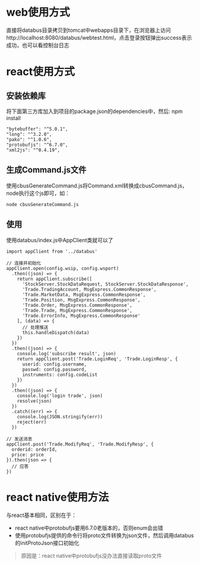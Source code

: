# web使用方式
直接将databus目录拷贝到tomcat中webapps目录下，在浏览器上访问http://localhost:8080/databus/webtest.html，点击登录按钮弹出success表示成功，也可以看控制台日志

# react使用方式
## 安装依赖库
将下面第三方库加入到项目的package.json的dependencies中，然后: npm install
```
"bytebuffer": "^5.0.1",
"long": "^3.2.0",
"pako": "^1.0.6",
"protobufjs": "^6.7.0",
"xml2js": "^0.4.19",
```

## 生成Command.js文件
使用cbusGenerateCommand.js将Command.xml转换成cbusCommand.js，node执行这个js即可，如：
```
node cbusGenerateCommand.js
```

## 使用
使用databus/index.js中AppClient类就可以了
```
import appClient from '../databus'

// 连接并初始化
appClient.open(config.wsip, config.wsport)
  .then((json) => {
    return appClient.subscribe([
      'StockServer.StockDataRequest, StockServer.StockDataResponse',
      'Trade.TradingAccount, MsgExpress.CommonResponse',
      'Trade.MarketData, MsgExpress.CommonResponse',
      'Trade.Position, MsgExpress.CommonResponse',
      'Trade.Order, MsgExpress.CommonResponse',
      'Trade.Trade, MsgExpress.CommonResponse',
      'Trade.ErrorInfo, MsgExpress.CommonResponse'
    ], (data) => {
      // 处理推送
      this.handleDispatch(data)
    })
  })
  .then((json) => {
    console.log('subscribe result', json)
    return appClient.post('Trade.LoginReq', 'Trade.LoginResp', {
      userid: config.username,
      passwd: config.password,
      instruments: config.codeList
    })
  })
  .then((json) => {
    console.log('login trade', json)
    resolve(json)
  })
  .catch((err) => {
    console.log(JSON.stringify(err))
    reject(err)
  })

// 发送消息
appClient.post('Trade.ModifyReq', 'Trade.ModifyResp', {
  orderid: orderId,
  price: price
}).then(json => {
  // 应答
})
```

# react native使用方法
与react基本相同，区别在于：
* react native中protobufjs要用6.7.0老版本的，否则enum会出错  
* 使用protobufjs提供的命令行将proto文件转换为json文件，然后调用databus的initProtoJson接口初始化  
> 原因是：react native中protobufjs没办法直接读取proto文件


